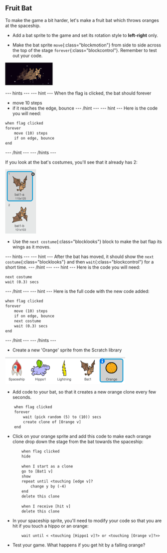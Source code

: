 ## Fruit Bat

To make the game a bit harder, let's make a fruit bat which throws oranges at the spaceship.

+ Add a bat sprite to the game and set its rotation style to **left-right** only.

+ Make the bat sprite `move`{:class="blockmotion"} from side to side across the top of the stage `forever`{:class="blockcontrol"}. Remember to test out your code.

![screenshot](images/invaders-bat.png)

--- hints ---
--- hint ---
When the flag is clicked, the bat should forever
- move 10 steps
- if it reaches the edge, bounce
--- /hint ---
--- hint ---
Here is the code you will need:

```blocks
when flag clicked
forever
    move (10) steps
    if on edge, bounce
end
```
--- /hint ---
--- /hints ---

If you look at the bat's costumes, you'll see that it already has 2:

![screenshot](images/invaders-bat-costume.png)

+ Use the `next costume`{:class="blocklooks"} block to make the bat flap its wings as it moves.

--- hints ---
--- hint ---
After the bat has moved, it should show the `next costume`{:class="blocklooks"} and then `wait`{:class="blockcontrol"} for a short time.
--- /hint ---
--- hint ---
Here is the code you will need:

```blocks
next costume
wait (0.3) secs
```
--- /hint ---
--- hint ---
Here is the full code with the new code added:

```blocks
when flag clicked
forever
    move (10) steps
    if on edge, bounce
    next costume
    wait (0.3) secs
end
```
--- /hint ---
--- /hints ---

+ Create a new 'Orange' sprite from the Scratch library

![screenshot](images/invaders-orange.png)


+ Add code to your bat, so that it creates a new orange clone every few seconds.

```blocks
	when flag clicked
	forever
		wait (pick random (5) to (10)) secs
		create clone of [Orange v]
	end
```

+ Click on your orange sprite and add this code to make each orange clone drop down the stage from the bat towards the spaceship:

	```blocks
		when flag clicked
		hide

		when I start as a clone
		go to [Bat1 v]
		show
		repeat until <touching [edge v]?
			change y by (-4)
		end
		delete this clone

		when I receive [hit v]
		delete this clone
	```

+ In your spaceship sprite, you'll need to modify your code so that you are hit if you touch a hippo or an orange:

	```blocks
		wait until < <touching [Hippo1 v]?> or <touching [Orange v]?>>
	```

+ Test your game. What happens if you get hit by a falling orange?
